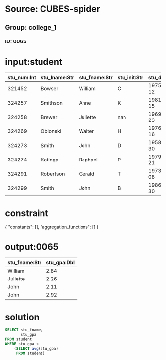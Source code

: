 # Source: CUBES-spider
## Group: college_1
### ID: 0065

# input:student

| stu_num:Int | stu_lname:Str | stu_fname:Str | stu_init:Str | stu_dob:Date | stu_hrs:Int | stu_class:Str | stu_gpa:Dbl | stu_transfer:Dbl | dept_code:Str | stu_phone:Str | prof_num:Int |
|---|---|---|---|---|---|---|---|---|---|---|---|
| 321452 | Bowser | William | C | 1975-02-12 | 42 | So | 2.84 | 0 | BIOL | 2134 | 205 |
| 324257 | Smithson | Anne | K | 1981-11-15 | 81 | Jr | 3.27 | 1 | CIS | 2256 | 222 |
| 324258 | Brewer | Juliette | nan | 1969-08-23 | 36 | So | 2.26 | 1 | ACCT | 2256 | 228 |
| 324269 | Oblonski | Walter | H | 1976-09-16 | 66 | Jr | 3.09 | 0 | CIS | 2114 | 222 |
| 324273 | Smith | John | D | 1958-12-30 | 102 | Sr | 2.11 | 1 | ENGL | 2231 | 199 |
| 324274 | Katinga | Raphael | P | 1979-10-21 | 114 | Sr | 3.15 | 0 | ACCT | 2267 | 228 |
| 324291 | Robertson | Gerald | T | 1973-04-08 | 120 | Sr | 3.87 | 0 | EDU | 2267 | 311 |
| 324299 | Smith | John | B | 1986-11-30 | 15 | Fr | 2.92 | 0 | ACCT | 2315 | 230 |

# constraint

{
  "constants": [],
  "aggregation_functions": []
}

# output:0065

| stu_fname:Str | stu_gpa:Dbl |
|---|---|
| William | 2.84 |
| Juliette | 2.26 |
| John | 2.11 |
| John | 2.92 |

# solution

```sql
SELECT stu_fname,
       stu_gpa
FROM student
WHERE stu_gpa <
    (SELECT avg(stu_gpa)
     FROM student)
```
